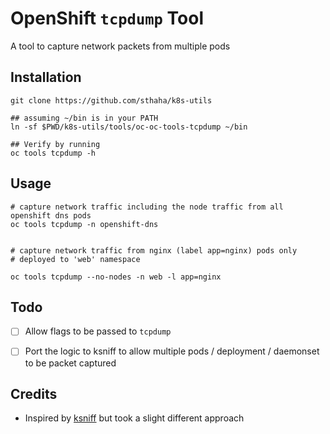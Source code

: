 # OpenShift `tcpdump` Tool

A tool to capture network packets from multiple pods

## Installation

```
git clone https://github.com/sthaha/k8s-utils

## assuming ~/bin is in your PATH
ln -sf $PWD/k8s-utils/tools/oc-oc-tools-tcpdump ~/bin

## Verify by running
oc tools tcpdump -h
```

## Usage

```
# capture network traffic including the node traffic from all openshift dns pods
oc tools tcpdump -n openshift-dns


# capture network traffic from nginx (label app=nginx) pods only
# deployed to 'web' namespace

oc tools tcpdump --no-nodes -n web -l app=nginx
```


## Todo

- [ ] Allow flags to be passed to `tcpdump`
- [ ] Port the logic to ksniff to allow multiple pods / deployment / daemonset
      to be packet captured


## Credits

* Inspired by [ksniff](https://github.com/eldadru/ksniff) but took a slight different
  approach

